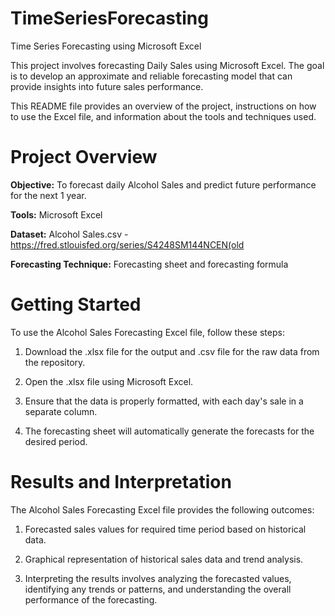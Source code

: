 # TimeSeriesForecasting
Time Series Forecasting using Microsoft Excel

This project involves forecasting Daily Sales using Microsoft Excel. The goal is to develop an approximate and reliable forecasting model that can provide insights into future sales performance.

This README file provides an overview of the project, instructions on how to use the Excel file, and information about the tools and techniques used.

# Project Overview
**Objective:** To forecast daily Alcohol Sales and predict future performance for the next 1 year.

**Tools:** Microsoft Excel

**Dataset:** Alcohol Sales.csv - https://fred.stlouisfed.org/series/S4248SM144NCEN(old

**Forecasting Technique:** Forecasting sheet and forecasting formula

# Getting Started
To use the Alcohol Sales Forecasting Excel file, follow these steps:

1) Download the .xlsx file for the output and .csv file for the raw data from the repository.

2) Open the .xlsx file using Microsoft Excel.

3) Ensure that the data is properly formatted, with each day's sale in a separate column.

4) The forecasting sheet will automatically generate the forecasts for the desired period.

# Results and Interpretation
The Alcohol Sales Forecasting Excel file provides the following outcomes:

1) Forecasted sales values for required time period based on historical data.

2) Graphical representation of historical sales data and trend analysis.

3) Interpreting the results involves analyzing the forecasted values, identifying any trends or patterns, and understanding the overall performance of the forecasting.
